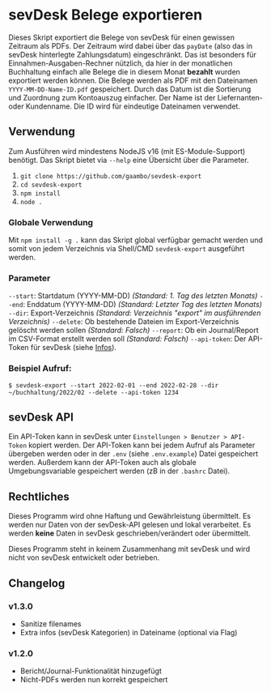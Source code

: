 # sevDesk Belege exportieren

Dieses Skript exportiert die Belege von sevDesk für einen gewissen Zeitraum als PDFs.
Der Zeitraum wird dabei über das `payDate` (also das in sevDesk hinterlegte Zahlungsdatum) eingeschränkt.
Das ist besonders für Einnahmen-Ausgaben-Rechner nützlich, da hier in der monatlichen Buchhaltung einfach alle Belege die in diesem Monat **bezahlt** wurden exportiert werden können. 
Die Belege werden als PDF mit den Dateinamen `YYYY-MM-DD-Name-ID.pdf` gespeichert. Durch das Datum ist die Sortierung und Zuordnung zum Kontoauszug einfacher. Der Name ist der Liefernanten- oder Kundenname. Die ID wird für eindeutige Dateinamen verwendet.

## Verwendung

Zum Ausführen wird mindestens NodeJS v16 (mit ES-Module-Support) benötigt. 
Das Skript bietet via `--help` eine Übersicht über die Parameter. 

1. `git clone https://github.com/gaambo/sevdesk-export`
2. `cd sevdesk-export`
3. `npm install`
4. `node .`

### Globale Verwendung

Mit `npm install -g .` kann das Skript global verfügbar gemacht werden und somit von jedem Verzeichnis via Shell/CMD `sevdesk-export` ausgeführt werden.

### Parameter

`--start`: Startdatum (YYYY-MM-DD) *(Standard: 1. Tag des letzten Monats)* 
`--end`: Enddatum (YYYY-MM-DD) *(Standard: Letzter Tag des letzten Monats)* 
`--dir`: Export-Verzeichnis *(Standard: Verzeichnis "export" im ausführenden Verzeichnis)* 
`--delete`: Ob bestehende Dateien im Export-Verzeichnis gelöscht werden sollen *(Standard: Falsch)* 
`--report`: Ob ein Journal/Report im CSV-Format erstellt werden soll *(Standard: Falsch)* 
`--api-token`: Der API-Token für sevDesk (siehe [Infos](#sevdesk-api)).

### Beispiel Aufruf: 
`$ sevdesk-export --start 2022-02-01 --end 2022-02-28 --dir ~/buchhaltung/2022/02 --delete --api-token 1234`

## sevDesk API

Ein API-Token kann in sevDesk unter `Einstellungen > Benutzer > API-Token` kopiert werden.
Der API-Token kann bei jedem Aufruf als Parameter übergeben werden oder in der `.env` (siehe `.env.example`) Datei gespeichert werden. 
Außerdem kann der API-Token auch als globale Umgebungsvariable gespeichert werden (zB in der `.bashrc` Datei).

## Rechtliches

Dieses Programm wird ohne Haftung und Gewährleistung übermittelt. Es werden nur Daten von der sevDesk-API gelesen und lokal verarbeitet. Es werden **keine** Daten in sevDesk geschrieben/verändert oder übermittelt.

Dieses Programm steht in keinem Zusammenhang mit sevDesk und wird nicht von sevDesk entwickelt oder betrieben.

## Changelog

### v1.3.0

- Sanitize filenames
- Extra infos (sevDesk Kategorien) in Dateiname (optional via Flag)

### v1.2.0

- Bericht/Journal-Funktionalität hinzugefügt
- Nicht-PDFs werden nun korrekt gespeichert
